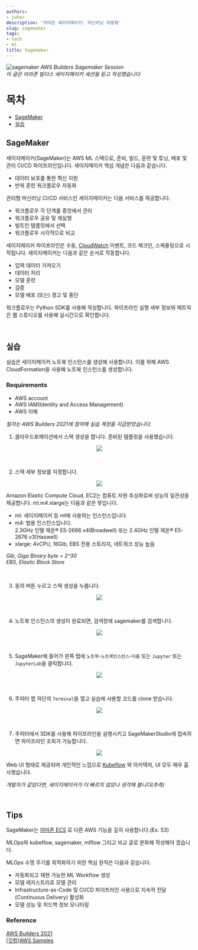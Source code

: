 ```yaml
---
authors:
- jwher
description: '아마존 세이지메이커: 머신러닝 자동화'
slug: sagemaker
tags:
- tech
- ml
title: Sagemaker
---
```


![sagemaker](/img/logos/sagemaker.svg)
*AWS Builders Sagemaker Session*  
*이 글은 아마존 빌더스 세이지메이커 세션을 듣고 작성했습니다*
<!--truncate-->

# 목차
* [SageMaker](#sagemaker)
* [실습](#실습)

## SageMaker

세이지메이커(SageMaker)는 AWS ML 스택으로,
준비, 빌드, 훈련 및 튜닝, 배포 및 관리 CI/CD 파이프라인입니다.
세이지메이커 핵심 개념은 다음과 같습니다.
* 데이터 보호를 통한 혁신 지원
* 반복 훈련 워크플로우 자동화

관리형 머신러닝 CI/CD 서비스인 세이지메이커는 다음 서비스를 제공합니다.
* 워크플로우 각 단계를 중앙에서 관리
* 워크플로우 공유 및 재실행
* 빌트인 템플릿에서 선택
* 워크플로우 시각적으로 비교

세이지메이커 파이프라인은 수동, [CloudWatch](https://aws.amazon.com/ko/cloudwatch/) 이벤트,
코드 체크인, 스케줄링으로 시작됩니다.
세이지메이커는 다음과 같은 순서로 작동합니다.
* 입력 데이터 가져오기
* 데이터 처리
* 모델 훈련
* 검증
* 모델 배포 (또는) 경고 및 중단

워크플로우는 Python SDK를 사용해 작성합니다.
파이프라인 실행 세부 정보와 메트릭은 웹 스튜디오를 사용해 실시간으로 확인합니다.
   
<br/>

## 실습

실습은 세이지메이커 노트북 인스턴스를 생성해 사용합니다.
이를 위해 AWS CloudFormation을 사용해 노트북 인스턴스를 생성합니다.

### Requirements
* AWS account
* AWS IAM(Identity and Access Management)
* AWS 이해

*필자는 AWS Builders 2021에 참여해 실습 계정을 지급받았습니다.*

1. 클라우드포메이션에서 스택 생성을 합니다.
준비된 템플릿을 사용했습니다.

<p align="center">
<img src="/assets/img/sagemaker/cloudformation1.png"/>
</p>
<br/>
   
2. 스택 세부 정보를 지정합니다.
<p align="center">
<img src="/assets/img/sagemaker/cloudformation2.png"/>
</p>

Amazon Elastic Compute Cloud, EC2는 컴퓨트 자원 추상화로써 성능의 일관성을 제공합니다.
ml.m4.xlarge는 다음과 같은 뜻입니다.
* ml: 세이지메이커 등 ml에 사용하는 인스턴스입니다.
* m4: 범용 인스턴스입니다.  
2.3GHz 인텔 제온® E5-2686 v4(Broadwell) 또는 2.4GHz 인텔 제온® E5-2676 v3(Haswell)
* xlarge: 4vCPU, 16Gib, EBS 전용 스토리지, 네트워크 성능 높음

*Gib, Giga Binary byte = 2^30*  
*EBS, Elastic Block Store*

<br/>

3. 동의 버튼 누르고 스택 생성을 누릅니다.
<p align="center">
<img src="/assets/img/sagemaker/cloudformation5.png"/>
</p><br/>

4. 노트북 인스턴스의 생성이 완료되면, 검색창에 sagemaker를 검색합니다.
<p align="center">
<img src="/assets/img/sagemaker/cloudformation7.png"/>
</p><br/>

5. SageMaker에 들어가 왼쪽 탭에 `노트북`-`노트북인스턴스`-`이름` 또는 `Jupyter` 또는 `JupyterLab`을 클릭합니다.
<p align="center">
<img src="/assets/img/sagemaker/cloudformation9.png"/>
</p><br/>


6. 주피터 랩 하단의 `Terminal`을 열고 실습에 사용할 코드를 clone 받습니다.
<p align="center">
<img src="/assets/img/sagemaker/cloudformation12.png"/>
</p><br/>

<!-- 워크샵 코드:
https://github.com/gonsoomoon-ml/SageMaker-Pipelines-Step-By-Step.git
-->

7. 주피터에서 SDK를 사용해 파이프라인을 실행시키고 SageMakerStudio에 접속하면
파이프라인 조회가 가능합니다.
<p align="center">
<img src="/assets/img/sagemaker/sagemakerstudio4.png"/>
</p>

Web UI 형태로 제공되며 개인적인 느낌으로 [Kubeflow](https://jwher.github.io/welcome-to-kubeflow)
와 아키텍처, UI 모두 매우 흡사했습니다.

*개발자가 같았다면, 세이지메이커가 더 빠르지 않았나 생각해 봅니다(추측)*

<br/>

## Tips

SageMaker는 [아마존 ECS](https://jwher.github.io/blog-tech-map#amazon-ecs)
로 다른 AWS 기능을 깊히 사용합니다.(Ex. S3) 

MLOps와 kubeflow, sagemaker, mlflow 그리고 비교 글로 분화해 작성해야 겠습니다.

MLOps 수명 주기를 최적화하기 위한 핵심 원칙은 다음과 같습니다.
* 자동화되고 재현 가능한 ML Workflow 생성
* 모델 레지스트리로 모델 관리
* Infrastructure-as-Code 및 CI/CD 파이프라인 사용으로 지속적 전달(Continuous Delivery) 활성화
* 모델 성능 및 피드백 정보 모니터링

### Reference  

[AWS Builders 2021](https://aws.amazon.com/ko/events/seminars/aws-industry-week/)  
[[깃헙]AWS Samples](https://github.com/aws-samples)

